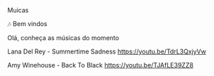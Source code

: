
Muicas

🎶 Bem vindos

Olá, conheça as músicas do momento

Lana Del Rey - Summertime Sadness 
https://youtu.be/TdrL3QxjyVw

Amy Winehouse - Back To Black
https://youtu.be/TJAfLE39ZZ8
